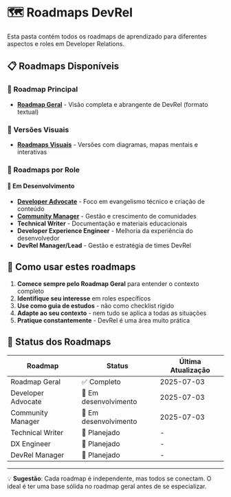 # 🗺️ Roadmaps DevRel

Esta pasta contém todos os roadmaps de aprendizado para diferentes aspectos e roles em Developer Relations.

## 📋 Roadmaps Disponíveis

### 🌟 Roadmap Principal
- **[Roadmap Geral](./roadmap-geral.md)** - Visão completa e abrangente de DevRel (formato textual)

### 🎨 Versões Visuais
- **[Roadmaps Visuais](../roadmaps-visuais/)** - Versões com diagramas, mapas mentais e interativas

### 👥 Roadmaps por Role

#### 🔄 Em Desenvolvimento
- **[Developer Advocate](./developer-advocate.md)** - Foco em evangelismo técnico e criação de conteúdo
- **[Community Manager](./community-manager.md)** - Gestão e crescimento de comunidades
- **Technical Writer** - Documentação e materiais educacionais
- **Developer Experience Engineer** - Melhoria da experiência do desenvolvedor
- **DevRel Manager/Lead** - Gestão e estratégia de times DevRel

## 🎯 Como usar estes roadmaps

1. **Comece sempre pelo Roadmap Geral** para entender o contexto completo
2. **Identifique seu interesse** em roles específicos
3. **Use como guia de estudos** - não como checklist rígido
4. **Adapte ao seu contexto** - nem tudo se aplica a todas as situações
5. **Pratique constantemente** - DevRel é uma área muito prática

## 🔄 Status dos Roadmaps

| Roadmap | Status | Última Atualização |
|---------|--------|-------------------|
| Roadmap Geral | ✅ Completo | 2025-07-03 |
| Developer Advocate | 🔄 Em desenvolvimento | 2025-07-03 |
| Community Manager | 🔄 Em desenvolvimento | 2025-07-03 |
| Technical Writer | 🔄 Planejado | - |
| DX Engineer | 🔄 Planejado | - |
| DevRel Manager | 🔄 Planejado | - |

---

💡 **Sugestão**: Cada roadmap é independente, mas todos se conectam. O ideal é ter uma base sólida no roadmap geral antes de se especializar.
